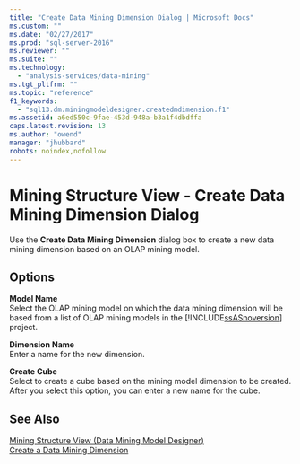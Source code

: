 ```yaml
---
title: "Create Data Mining Dimension Dialog | Microsoft Docs"
ms.custom: ""
ms.date: "02/27/2017"
ms.prod: "sql-server-2016"
ms.reviewer: ""
ms.suite: ""
ms.technology: 
  - "analysis-services/data-mining"
ms.tgt_pltfrm: ""
ms.topic: "reference"
f1_keywords: 
  - "sql13.dm.miningmodeldesigner.createdmdimension.f1"
ms.assetid: a6ed550c-9fae-453d-948a-b3a1f4dbdffa
caps.latest.revision: 13
ms.author: "owend"
manager: "jhubbard"
robots: noindex,nofollow
---
```

# Mining Structure View - Create Data Mining Dimension Dialog
  Use the **Create Data Mining Dimension** dialog box to create a new data mining dimension based on an OLAP mining model.  
  
## Options  
 **Model Name**  
 Select the OLAP mining model on which the data mining dimension will be based from a list of OLAP mining models in the [!INCLUDE[ssASnoversion](../a9notintoc/includes/ssasnoversion-md.md)] project.  
  
 **Dimension Name**  
 Enter a name for the new dimension.  
  
 **Create Cube**  
 Select to create a cube based on the mining model dimension to be created. After you select this option, you can enter a new name for the cube.  
  
## See Also  
 [Mining Structure View &#40;Data Mining Model Designer&#41;](../a9retired/mining-structure-view-data-mining-model-designer.md)   
 [Create a Data Mining Dimension](../analysis-services/data-mining/create-a-data-mining-dimension.md)  
  
  